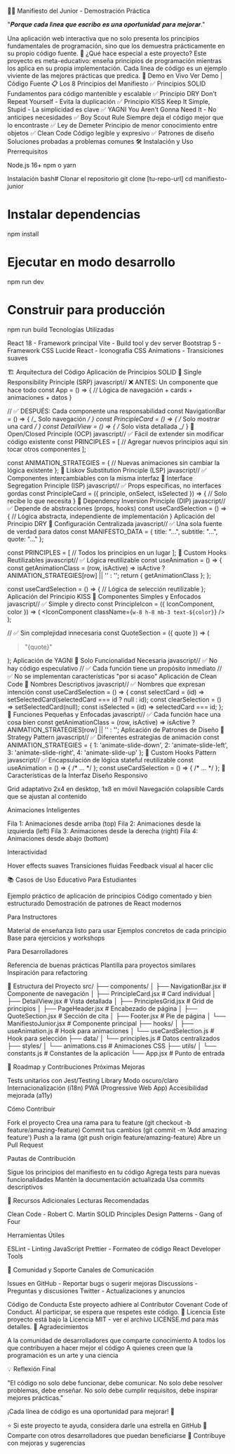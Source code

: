 👨‍💻 Manifiesto del Junior - Demostración Práctica

"𝑷𝒐𝒓𝒒𝒖𝒆 𝒄𝒂𝒅𝒂 𝒍í𝒏𝒆𝒂 𝒒𝒖𝒆 𝒆𝒔𝒄𝒓𝒊𝒃𝒐 𝒆𝒔 𝒖𝒏𝒂 𝒐𝒑𝒐𝒓𝒕𝒖𝒏𝒊𝒅𝒂𝒅 𝒑𝒂𝒓𝒂 𝒎𝒆𝒋𝒐𝒓𝒂𝒓."

Una aplicación web interactiva que no solo presenta los principios fundamentales de programación, sino que los demuestra prácticamente en su propio código fuente.
🎯 ¿Qué hace especial a este proyecto?
Este proyecto es meta-educativo: enseña principios de programación mientras los aplica en su propia implementación. Cada línea de código es un ejemplo viviente de las mejores prácticas que predica.
🚀 Demo en Vivo
Ver Demo | Código Fuente
📋 Los 8 Principios del Manifiesto
✅ Principios SOLID
Fundamentos para código mantenible y escalable
✅ Principio DRY
Don't Repeat Yourself - Evita la duplicación
✅ Principio KISS
Keep It Simple, Stupid - La simplicidad es clave
✅ YAGNI
You Aren't Gonna Need It - No anticipes necesidades
✅ Boy Scout Rule
Siempre deja el código mejor que lo encontraste
✅ Ley de Demeter
Principio de menor conocimiento entre objetos
✅ Clean Code
Código legible y expresivo
✅ Patrones de diseño
Soluciones probadas a problemas comunes
🛠️ Instalación y Uso
Prerrequisitos

Node.js 16+
npm o yarn

Instalación
bash# Clonar el repositorio
git clone [tu-repo-url]
cd manifiesto-junior

# Instalar dependencias

npm install

# Ejecutar en modo desarrollo

npm run dev

# Construir para producción

npm run build
Tecnologías Utilizadas

React 18 - Framework principal
Vite - Build tool y dev server
Bootstrap 5 - Framework CSS
Lucide React - Iconografía
CSS Animations - Transiciones suaves

🏗️ Arquitectura del Código
Aplicación de Principios SOLID
🔸 Single Responsibility Principle (SRP)
javascript// ❌ ANTES: Un componente que hace todo
const App = () => {
// Lógica de navegación + cards + animaciones + datos
}

// ✅ DESPUÉS: Cada componente una responsabilidad
const NavigationBar = () => { /_ Solo navegación _/ }
const PrincipleCard = () => { /_ Solo mostrar una card _/ }
const DetailView = () => { /_ Solo vista detallada _/ }
🔸 Open/Closed Principle (OCP)
javascript// ✅ Fácil de extender sin modificar código existente
const PRINCIPLES = [
// Agregar nuevos principios aquí sin tocar otros componentes
];

const ANIMATION_STRATEGIES = {
// Nuevas animaciones sin cambiar la lógica existente
};
🔸 Liskov Substitution Principle (LSP)
javascript// ✅ Componentes intercambiables con la misma interfaz
<PrincipleCard principle={solidPrinciple} onSelect={handler} />
<PrincipleCard principle={dryPrinciple} onSelect={handler} />
🔸 Interface Segregation Principle (ISP)
javascript// ✅ Props específicas, no interfaces gordas
const PrincipleCard = ({ principle, onSelect, isSelected }) => {
// Solo recibe lo que necesita
}
🔸 Dependency Inversion Principle (DIP)
javascript// ✅ Depende de abstracciones (props, hooks)
const useCardSelection = () => {
// Lógica abstracta, independiente de implementación
}
Aplicación del Principio DRY
🔸 Configuración Centralizada
javascript// ✅ Una sola fuente de verdad para datos
const MANIFESTO_DATA = {
title: "...",
subtitle: "...",
quote: "..."
};

const PRINCIPLES = [
// Todos los principios en un lugar
];
🔸 Custom Hooks Reutilizables
javascript// ✅ Lógica reutilizable
const useAnimation = () => {
const getAnimationClass = (row, isActive) =>
isActive ? ANIMATION_STRATEGIES[row] || '' : '';
return { getAnimationClass };
};

const useCardSelection = () => {
// Lógica de selección reutilizable
};
Aplicación del Principio KISS
🔸 Componentes Simples y Enfocados
javascript// ✅ Simple y directo
const PrincipleIcon = ({ IconComponent, color }) => (
<IconComponent className={`w-8 h-8 mb-3 text-${color}`} />
);

// ✅ Sin complejidad innecesaria
const QuoteSection = ({ quote }) => (

  <div className="text-center mt-5">
    <blockquote className="blockquote">
      <p className="mb-0 fst-italic text-dark">"{quote}"</p>
    </blockquote>
  </div>
);
Aplicación de YAGNI
🔸 Solo Funcionalidad Necesaria
javascript// ✅ No hay código especulativo
// ✅ Cada función tiene un propósito inmediato
// ✅ No se implementan características "por si acaso"
Aplicación de Clean Code
🔸 Nombres Descriptivos
javascript// ✅ Nombres que expresan intención
const useCardSelection = () => {
  const selectCard = (id) => setSelectedCard(selectedCard === id ? null : id);
  const clearSelection = () => setSelectedCard(null);
  const isSelected = (id) => selectedCard === id;
};
🔸 Funciones Pequeñas y Enfocadas
javascript// ✅ Cada función hace una cosa bien
const getAnimationClass = (row, isActive) => 
  isActive ? ANIMATION_STRATEGIES[row] || '' : '';
Aplicación de Patrones de Diseño
🔸 Strategy Pattern
javascript// ✅ Diferentes estrategias de animación
const ANIMATION_STRATEGIES = {
  1: 'animate-slide-down',
  2: 'animate-slide-left', 
  3: 'animate-slide-right',
  4: 'animate-slide-up'
};
🔸 Custom Hooks Pattern
javascript// ✅ Encapsulación de lógica stateful reutilizable
const useAnimation = () => { /* ... */ };
const useCardSelection = () => { /* ... */ };
🎨 Características de la Interfaz
Diseño Responsivo

Grid adaptativo 2x4 en desktop, 1x8 en móvil
Navegación colapsible
Cards que se ajustan al contenido

Animaciones Inteligentes

Fila 1: Animaciones desde arriba (top)
Fila 2: Animaciones desde la izquierda (left)
Fila 3: Animaciones desde la derecha (right)
Fila 4: Animaciones desde abajo (bottom)

Interactividad

Hover effects suaves
Transiciones fluidas
Feedback visual al hacer clic

📚 Casos de Uso Educativo
Para Estudiantes

Ejemplo práctico de aplicación de principios
Código comentado y bien estructurado
Demostración de patrones de React modernos

Para Instructores

Material de enseñanza listo para usar
Ejemplos concretos de cada principio
Base para ejercicios y workshops

Para Desarrolladores

Referencia de buenas prácticas
Plantilla para proyectos similares
Inspiración para refactoring

🔧 Estructura del Proyecto
src/
├── components/
│ ├── NavigationBar.jsx # Componente de navegación
│ ├── PrincipleCard.jsx # Card individual
│ ├── DetailView.jsx # Vista detallada
│ ├── PrinciplesGrid.jsx # Grid de principios
│ ├── PageHeader.jsx # Encabezado de página
│ ├── QuoteSection.jsx # Sección de cita
│ ├── Footer.jsx # Pie de página
│ └── ManifiestoJunior.jsx # Componente principal
├── hooks/
│ ├── useAnimation.js # Hook para animaciones
│ └── useCardSelection.js # Hook para selección
├── data/
│ └── principles.js # Datos centralizados
├── styles/
│ └── animations.css # Animaciones CSS
├── utils/
│ └── constants.js # Constantes de la aplicación
└── App.jsx # Punto de entrada

🚀 Roadmap y Contribuciones
Próximas Mejoras

Tests unitarios con Jest/Testing Library
Modo oscuro/claro
Internacionalización (i18n)
PWA (Progressive Web App)
Accesibilidad mejorada (a11y)

Cómo Contribuir

Fork el proyecto
Crea una rama para tu feature (git checkout -b feature/amazing-feature)
Commit tus cambios (git commit -m 'Add amazing feature')
Push a la rama (git push origin feature/amazing-feature)
Abre un Pull Request

Pautas de Contribución

Sigue los principios del manifiesto en tu código
Agrega tests para nuevas funcionalidades
Mantén la documentación actualizada
Usa commits descriptivos

📖 Recursos Adicionales
Lecturas Recomendadas

Clean Code - Robert C. Martin
SOLID Principles
Design Patterns - Gang of Four

Herramientas Útiles

ESLint - Linting JavaScript
Prettier - Formateo de código
React Developer Tools

🤝 Comunidad y Soporte
Canales de Comunicación

Issues en GitHub - Reportar bugs o sugerir mejoras
Discussions - Preguntas y discusiones
Twitter - Actualizaciones y anuncios

Código de Conducta
Este proyecto adhiere al Contributor Covenant Code of Conduct.
Al participar, se espera que respetes este código.
📄 Licencia
Este proyecto está bajo la Licencia MIT - ver el archivo LICENSE.md para más detalles.
🙏 Agradecimientos

A la comunidad de desarrolladores que comparte conocimiento
A todos los que contribuyen a hacer mejor el código
A quienes creen que la programación es un arte y una ciencia

💡 Reflexión Final

"El código no solo debe funcionar, debe comunicar. No solo debe resolver problemas, debe enseñar. No solo debe cumplir requisitos, debe inspirar mejores prácticas."

¡Cada línea de código es una oportunidad para mejorar! 🚀

⭐ Si este proyecto te ayuda, considera darle una estrella en GitHub
🔄 Comparte con otros desarrolladores que puedan beneficiarse
📢 Contribuye con mejoras y sugerencias
